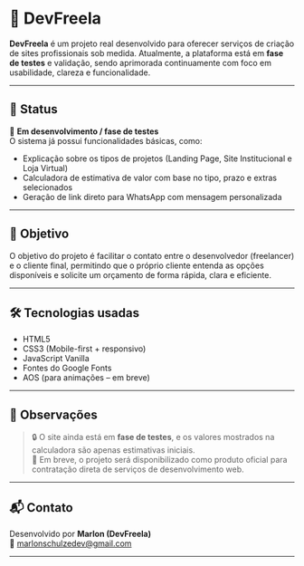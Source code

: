 # 🚀 DevFreela

**DevFreela** é um projeto real desenvolvido para oferecer serviços de criação de sites profissionais sob medida. Atualmente, a plataforma está em **fase de testes** e validação, sendo aprimorada continuamente com foco em usabilidade, clareza e funcionalidade.

---

## 🧪 Status

🔧 **Em desenvolvimento / fase de testes**  
O sistema já possui funcionalidades básicas, como:

- Explicação sobre os tipos de projetos (Landing Page, Site Institucional e Loja Virtual)
- Calculadora de estimativa de valor com base no tipo, prazo e extras selecionados
- Geração de link direto para WhatsApp com mensagem personalizada

---

## 🎯 Objetivo

O objetivo do projeto é facilitar o contato entre o desenvolvedor (freelancer) e o cliente final, permitindo que o próprio cliente entenda as opções disponíveis e solicite um orçamento de forma rápida, clara e eficiente.

---

## 🛠 Tecnologias usadas

- HTML5
- CSS3 (Mobile-first + responsivo)
- JavaScript Vanilla
- Fontes do Google Fonts
- AOS (para animações – em breve)

---

## 📌 Observações

> 🔒 O site ainda está em **fase de testes**, e os valores mostrados na calculadora são apenas estimativas iniciais.  
> 📱 Em breve, o projeto será disponibilizado como produto oficial para contratação direta de serviços de desenvolvimento web.

---

## 📬 Contato

Desenvolvido por **Marlon (DevFreela)**  
📧 marlonschulzedev@gmail.com  

---
